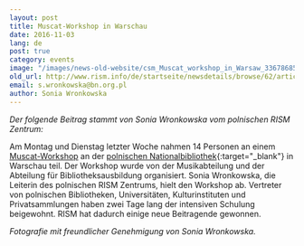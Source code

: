 ```yaml
---
layout: post
title: Muscat-Workshop in Warschau
date: 2016-11-03
lang: de
post: true
category: events
image: "/images/news-old-website/csm_Muscat_workshop_in_Warsaw_336786854e.jpg"
old_url: http://www.rism.info/de/startseite/newsdetails/browse/62/article/64/muscat-workshop-in-warsaw.html
email: s.wronkowska@bn.org.pl
author: Sonia Wronkowska
---
```



_Der folgende Beitrag stammt von Sonia Wronkowska vom polnischen RISM Zentrum:_

Am Montag und Dienstag letzter Woche nahmen 14 Personen an einem [Muscat-Workshop](/de/community/muscat.html) an der [polnischen Nationalbibliothek](http://bn.org.pl/en/){:target="_blank"} in Warschau teil. Der Workshop wurde von der Musikabteilung und der Abteilung für Bibliotheksausbildung organisiert. Sonia Wronkowska, die Leiterin des polnischen RISM Zentrums, hielt den Workshop ab. Vertreter von polnischen Bibliotheken, Universitäten, Kulturinstituten und Privatsammlungen haben zwei Tage lang der intensiven Schulung beigewohnt. RISM hat dadurch einige neue Beitragende gewonnen.

_Fotografie mit freundlicher Genehmigung von Sonia Wronkowska._




